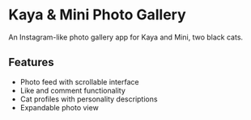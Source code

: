 # Kaya & Mini Photo Gallery

An Instagram-like photo gallery app for Kaya and Mini, two black cats.

## Features

- Photo feed with scrollable interface
- Like and comment functionality
- Cat profiles with personality descriptions
- Expandable photo view